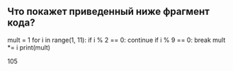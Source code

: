 ## Что покажет приведенный ниже фрагмент кода?

mult = 1
for i in range(1, 11):
   if i % 2 == 0:
      continue
   if i % 9 == 0:
      break
   mult *= i
print(mult)


105
